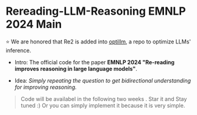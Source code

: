 # Rereading-LLM-Reasoning EMNLP 2024 Main 

⭐️ We are honored that Re2 is added into [optillm](https://github.com/codelion/optillm/blob/main/optillm/reread.py), a repo to optimize LLMs' inference.

- Intro: The official code for the paper **EMNLP 2024 "Re-reading improves reasoning in large language models"**. 

- Idea: *Simply repeating the question to get bidirectional understanding for improving reasoning.*


> Code will be availabel in the following two weeks . Star it and Stay tuned :) Or you can simply implement it because it is very simple.

 

